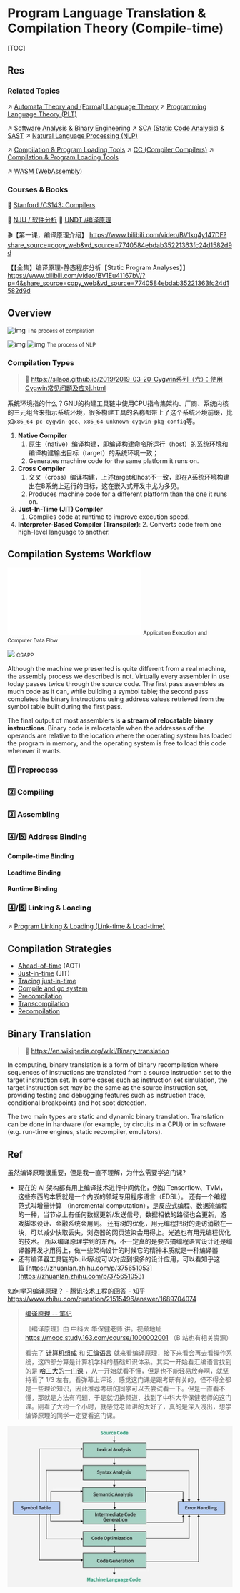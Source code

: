 # Program Language Translation & Compilation Theory (Compile-time)

[TOC]



## Res
### Related Topics
↗ [Automata Theory and (Formal) Language Theory](../../../🧮%20Mathematics/🤼‍♀️%20Mathematical%20Logic/😶‍🌫️%20Theory%20of%20Computation/🍏%20Automata%20Theory%20and%20(Formal)%20Language%20Theory/Automata%20Theory%20and%20(Formal)%20Language%20Theory.md)
↗ [Programming Language Theory (PLT)](../../👩‍💻%20Computer%20Languages%20&%20Programming%20Methodology/🐢%20Programming%20Language%20Theory%20(PLT)/Programming%20Language%20Theory%20(PLT).md)

↗ [Software Analysis & Binary Engineering](../../../CyberSecurity/🏰%20Cybersecurity%20Basics%20&%20InfoSec/🍦%20Software%20Security/🪆%20Software%20Analysis%20&%20Binary%20Engineering/Software%20Analysis%20&%20Binary%20Engineering.md)
↗ [SCA (Static Code Analysis) & SAST](../../../CyberSecurity/🏰%20Cybersecurity%20Basics%20&%20InfoSec/🍦%20Software%20Security/🪆%20Software%20Analysis%20&%20Binary%20Engineering/📌%20Software%20Analysis%20Basics%20Methodologies/👚%20SCA%20(Static%20Code%20Analysis)%20&%20SAST/SCA%20(Static%20Code%20Analysis)%20&%20SAST.md)
↗ [Natural Language Processing (NLP)](../../../🧠%20Computing%20Methodologies/👽%20Artificial%20Intelligence/Natural%20Language%20Processing%20(NLP)/Natural%20Language%20Processing%20(NLP).md)

↗ [Compilation & Program Loading Tools](../../👩‍💻%20Computer%20Languages%20&%20Programming%20Methodology/🛠️%20Programming%20Tool%20Chain/Compilation%20&%20Program%20Loading%20Tools/Compilation%20&%20Program%20Loading%20Tools.md)
↗ [CC (Compiler Compilers)](../../👩‍💻%20Computer%20Languages%20&%20Programming%20Methodology/🛠️%20Programming%20Tool%20Chain/Compilation%20&%20Program%20Loading%20Tools/Compilers/📌%20CC%20(Compiler%20Compilers)/CC%20(Compiler%20Compilers).md)
↗ [Compilation & Program Loading Tools](../../👩‍💻%20Computer%20Languages%20&%20Programming%20Methodology/🛠️%20Programming%20Tool%20Chain/Compilation%20&%20Program%20Loading%20Tools/Compilation%20&%20Program%20Loading%20Tools.md)

↗ [WASM (WebAssembly)](../../../Software%20Engineering/☝️%20Application%20Software%20Engineering/🕸️%20Web%20Development%20&%20The%20Internet/🖥️%20Web%20FrontEnd%20Dev/🚜%20WASM%20(WebAssembly)/WASM%20(WebAssembly).md)


### Courses & Books
🏫 [Stanford /CS143: Compilers](../../../🗺%20CS%20Overview/💋%20Intro%20to%20Computer%20Science/👩🏼‍🏫%20Courses%20of%20Universities/Stanford/CS%20143%20Compilers/CS143:%20Compilers.md)

🏫 [NJU / 软件分析](../../../🗺%20CS%20Overview/💋%20Intro%20to%20Computer%20Science/👩🏼‍🏫%20Courses%20of%20Universities/NJU%20南京大学/软件分析/软件分析.md)
🏫 [UNDT /编译原理](../../../🗺%20CS%20Overview/💋%20Intro%20to%20Computer%20Science/👩🏼‍🏫%20Courses%20of%20Universities/UNDT%20国防科技大学/编译原理/编译原理.md)

🎬【第一课，编译原理介绍】 https://www.bilibili.com/video/BV1kq4y147DF?share_source=copy_web&vd_source=7740584ebdab35221363fc24d1582d9d

【【全集】编译原理-静态程序分析【Static Program Analyses】】 https://www.bilibili.com/video/BV1Eu41167bV/?p=4&share_source=copy_web&vd_source=7740584ebdab35221363fc24d1582d9d



## Overview
![img](../../../../../../Assets/Pics/v2-e64ffca4c671f0038e0763202d55ec53_1440w.webp)
<small>The process of compilation</small>

![img](../../../../../../Assets/Pics/v2-e5db6f0744ca512453bc3e30d5daa8ed_1440w.webp)
![img](../../../../../Assets/Pics/v2-021c8f16065c41abc2229967c3dbf1b2_1440w.webp)
<small>The process of NLP</small>


### Compilation Types
> 🔗 https://silaoa.github.io/2019/2019-03-20-Cygwin系列（六）：使用Cygwin常见问题及应对.html

系统环境指的什么？GNU的构建工具链中使用CPU指令集架构、厂商、系统内核的三元组合来指示系统环境，很多构建工具的名称都带上了这个系统环境前缀，比如`x86_64-pc-cygwin-gcc`、`x86_64-unknown-cygwin-pkg-config`等。

1. **Native Compiler**
	1. 原生（native）编译构建，即编译构建命令所运行（host）的系统环境和编译构建输出目标（target）的系统环境一致； 
	2. Generates machine code for the same platform it runs on.
2. **Cross Compiler**
	1. 交叉（cross）编译构建，上述target和host不一致，即在A系统环境构建出在B系统上运行的目标，这在嵌入式开发中尤为多见。
	2. Produces machine code for a different platform than the one it runs on.
3. **Just-In-Time (JIT) Compiler**
	1. Compiles code at runtime to improve execution speed.
4. **Interpreter-Based Compiler (Transpiler)**: 
	2. Converts code from one high-level language to another.



## Compilation Systems Workflow
![application_execution_and_computer_data_flow.excalidraw | 800](../../../../Assets/Illustrations/Computer%20System/application_execution_and_computer_data_flow.excalidraw.md)
<small>Application Execution and Computer Data Flow</small>

![](../../../../../Assets/Pics/Screenshot%202023-10-13%20at%2012.54.00PM.png)
<small>CSAPP</small>

Although the machine we presented is quite different from a real machine, the assembly process we described is not. Virtually every assembler in use today passes twice through the source code. The first pass assembles as much code as it can, while building a symbol table; the second pass completes the binary instructions using address values retrieved from the symbol table built during the first pass.

The final output of most assemblers is **a stream of relocatable binary instructions**. Binary code is relocatable when the addresses of the operands are relative to the location where the operating system has loaded the program in memory, and the operating system is free to load this code wherever it wants. 

### 1️⃣ Preprocess


### 2️⃣ Compiling


### 3️⃣ Assembling


### 4️⃣/5️⃣ Address Binding
#### Compile-time Binding

#### Loadtime Binding

#### Runtime Binding


### 4️⃣/5️⃣ Linking & Loading
↗ [Program Linking & Loading (Link-time & Load-time)](../🚽%20Program%20Linking%20&%20Loading%20(Link-time%20&%20Load-time)/Program%20Linking%20&%20Loading%20(Link-time%20&%20Load-time).md)



## Compilation Strategies
- [Ahead-of-time](https://en.wikipedia.org/wiki/Ahead-of-time_compilation "Ahead-of-time compilation") (AOT)
- [Just-in-time](https://en.wikipedia.org/wiki/Just-in-time_compilation "Just-in-time compilation") (JIT)
- [Tracing just-in-time](https://en.wikipedia.org/wiki/Tracing_just-in-time_compilation "Tracing just-in-time compilation")
- [Compile and go system](https://en.wikipedia.org/wiki/Compile_and_go_system "Compile and go system")
- [Precompilation](https://en.wikipedia.org/wiki/Precompilation "Precompilation")
- [Transcompilation](https://en.wikipedia.org/wiki/Source-to-source_compiler "Source-to-source compiler")
- [Recompilation](https://en.wikipedia.org/wiki/Dynamic_recompilation "Dynamic recompilation")



## Binary Translation
> 🔗 https://en.wikipedia.org/wiki/Binary_translation

In computing, binary translation is a form of binary recompilation where sequences of instructions are translated from a source instruction set to the target instruction set. In some cases such as instruction set simulation, the target instruction set may be the same as the source instruction set, providing testing and debugging features such as instruction trace, conditional breakpoints and hot spot detection.

The two main types are static and dynamic binary translation. Translation can be done in hardware (for example, by circuits in a CPU) or in software (e.g. run-time engines, static recompiler, emulators).



## Ref
[Compiler | wikipedia]: https://en.wikipedia.org/wiki/Compiler


虽然编译原理很重要，但是我一直不理解，为什么需要学这门课?
- 现在的 AI 架构都有用上编译技术进行中间优化，例如 Tensorflow、TVM，这些东西的本质就是一个内嵌的领域专用程序语言（EDSL）。 还有一个编程范式叫增量计算 （incremental computation），是反应式编程、数据流编程的一种，当节点上有任何数据更新/发送信号，数据相依的路径也会更新，游戏脚本设计、金融系统会用到。 还有树的优化，用元编程把树的走访消融在一块，可以减少快取丢失，浏览器的网页渲染会用得上。光追也有用元编程优化的技术。 所以编译原理学到的东西，不一定真的是要去搞编程语言设计还是编译器开发才用得上，做一些架构设计的时候它的精神本质就是一种编译器
- 还有编译器工具链的build系统可以对应到很多的设计应用，可以看知乎这篇 [https://zhuanlan.zhihu.com/p/375651053](https://zhuanlan.zhihu.com/p/375651053)


如何学习编译原理？ - 腾讯技术工程的回答 - 知乎 https://www.zhihu.com/question/21515496/answer/1689704074

>  [编译原理 -- 笔记](https://github.com/wangfupeng1988/read-notes/blob/master/video/编译原理.md)
>  
> 《编译原理》由 中科大 华保健老师 讲。视频地址 https://mooc.study.163.com/course/1000002001 （B 站也有相关资源）
>
> 看完了 [计算机组成](https://github.com/wangfupeng1988/read-notes/blob/master/video/计算机组成.md) 和 [汇编语言](https://github.com/wangfupeng1988/read-notes/blob/master/video/汇编语言.md) 就来看编译原理，接下来看会再去看操作系统，这四部分算是计算机学科的基础知识体系。其实一开始看汇编语言找到的是 [哈工大的一门课](https://www.bilibili.com/video/av17649289?from=search&seid=3383969367865956125) ，从一开始就看不懂，但是也不能轻易放弃啊，就坚持看了 1/3 左右。看弹幕上评论，感觉这门课是跟考研有关的，怪不得全都是一些理论知识，因此推荐考研的同学可以去尝试看一下。但是一直看不懂，那就是方法有问题，于是就切换频道，找到了中科大华保健老师的这门课。刚看了大约一个小时，就感觉老师讲的太好了，真的是深入浅出，想学编译原理的同学一定要看这门课。

[Phases of a Compiler | Geeksforgeeks]: https://www.geeksforgeeks.org/phases-of-a-compiler/
![](../../../../Assets/Pics/Pasted%20image%2020250304120243.png)
